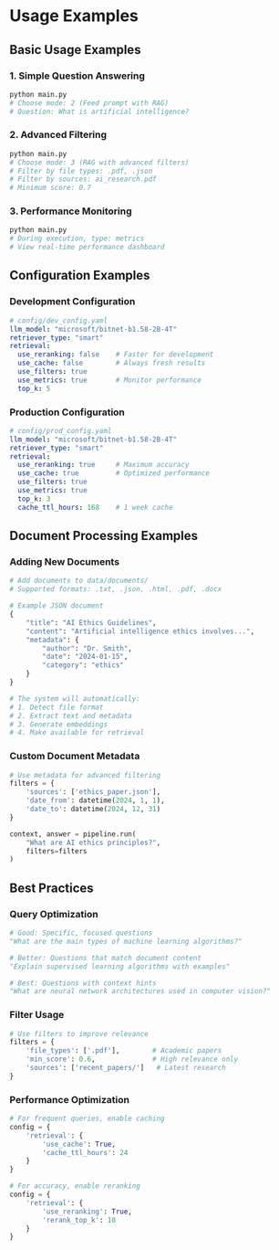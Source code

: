 # Usage Examples

## Basic Usage Examples

### 1. Simple Question Answering
```bash
python main.py
# Choose mode: 2 (Feed prompt with RAG)
# Question: What is artificial intelligence?
```

### 2. Advanced Filtering
```bash
python main.py
# Choose mode: 3 (RAG with advanced filters)
# Filter by file types: .pdf, .json
# Filter by sources: ai_research.pdf
# Minimum score: 0.7
```

### 3. Performance Monitoring
```bash
python main.py
# During execution, type: metrics
# View real-time performance dashboard
```

## Configuration Examples

### Development Configuration
```yaml
# config/dev_config.yaml
llm_model: "microsoft/bitnet-b1.58-2B-4T"
retriever_type: "smart"
retrieval:
  use_reranking: false    # Faster for development
  use_cache: false        # Always fresh results
  use_filters: true
  use_metrics: true       # Monitor performance
  top_k: 5
```

### Production Configuration
```yaml
# config/prod_config.yaml
llm_model: "microsoft/bitnet-b1.58-2B-4T"
retriever_type: "smart"
retrieval:
  use_reranking: true     # Maximum accuracy
  use_cache: true         # Optimized performance
  use_filters: true
  use_metrics: true
  top_k: 3
  cache_ttl_hours: 168    # 1 week cache
```

## Document Processing Examples

### Adding New Documents
```python
# Add documents to data/documents/
# Supported formats: .txt, .json, .html, .pdf, .docx

# Example JSON document
{
    "title": "AI Ethics Guidelines",
    "content": "Artificial intelligence ethics involves...",
    "metadata": {
        "author": "Dr. Smith",
        "date": "2024-01-15",
        "category": "ethics"
    }
}

# The system will automatically:
# 1. Detect file format
# 2. Extract text and metadata
# 3. Generate embeddings
# 4. Make available for retrieval
```

### Custom Document Metadata
```python
# Use metadata for advanced filtering
filters = {
    'sources': ['ethics_paper.json'],
    'date_from': datetime(2024, 1, 1),
    'date_to': datetime(2024, 12, 31)
}

context, answer = pipeline.run(
    "What are AI ethics principles?",
    filters=filters
)
```

## Best Practices

### Query Optimization
```python
# Good: Specific, focused questions
"What are the main types of machine learning algorithms?"

# Better: Questions that match document content
"Explain supervised learning algorithms with examples"

# Best: Questions with context hints
"What are neural network architectures used in computer vision?"
```

### Filter Usage
```python
# Use filters to improve relevance
filters = {
    'file_types': ['.pdf'],        # Academic papers
    'min_score': 0.6,              # High relevance only
    'sources': ['recent_papers/']   # Latest research
}
```

### Performance Optimization
```python
# For frequent queries, enable caching
config = {
    'retrieval': {
        'use_cache': True,
        'cache_ttl_hours': 24
    }
}

# For accuracy, enable reranking
config = {
    'retrieval': {
        'use_reranking': True,
        'rerank_top_k': 10
    }
}
```